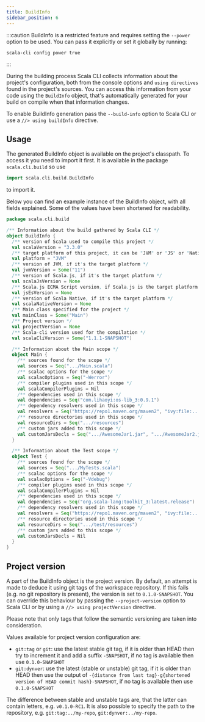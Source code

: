 ```yaml
---
title: BuildInfo
sidebar_position: 6
---
```


:::caution
BuildInfo is a restricted feature and requires setting the `--power` option to be used.
You can pass it explicitly or set it globally by running:

    scala-cli config power true
:::

During the building process Scala CLI collects information about the project's configuration,
both from the console options and `using directives` found in the project's sources.
You can access this information from your code using the `BuildInfo` object, that's automatically generated for your
build on compile when that information changes.

To enable BuildInfo generation pass the `--build-info` option to Scala CLI or use a
`//> using buildInfo` directive.

## Usage

The generated BuildInfo object is available on the project's classpath. To access it you need to import it first.
It is available in the package `scala.cli.build` so use
```scala
import scala.cli.build.BuildInfo
```
to import it.

Below you can find an example instance of the BuildInfo object, with all fields explained.
Some of the values have been shortened for readability.

```scala
package scala.cli.build

/** Information about the build gathered by Scala CLI */
object BuildInfo {
  /** version of Scala used to compile this project */
  val scalaVersion = "3.3.0"
  /** target platform of this project, it can be "JVM" or "JS" or "Native" */
  val platform = "JVM"
  /** version of JVM, if it's the target platform */
  val jvmVersion = Some("11")
  /** version of Scala.js, if it's the target platform */
  val scalaJsVersion = None
  /** Scala.js ECMA Script version, if Scala.js is the target platform */
  val jsEsVersion = None
  /** version of Scala Native, if it's the target platform */
  val scalaNativeVersion = None
  /** Main class specified for the project */
  val mainClass = Some("Main")
  /** Project version */
  val projectVersion = None
  /** Scala-cli version used for the compilation */
  val scalaCliVersion = Some("1.1.1-SNAPSHOT")

  /** Information about the Main scope */
  object Main {
    /** sources found for the scope */
    val sources = Seq(".../Main.scala")
    /** scalac options for the scope */
    val scalacOptions = Seq("-Werror")
    /** compiler plugins used in this scope */
    val scalaCompilerPlugins = Nil
    /** dependencies used in this scope */
    val dependencies = Seq("com.lihaoyi:os-lib_3:0.9.1")
    /** dependency resolvers used in this scope */
    val resolvers = Seq("https://repo1.maven.org/maven2", "ivy:file:...")
    /** resource directories used in this scope */
    val resourceDirs = Seq(".../resources")
    /** custom jars added to this scope */
    val customJarsDecls = Seq(".../AwesomeJar1.jar", ".../AwesomeJar2.jar")
  }

  /** Information about the Test scope */
  object Test {
    /** sources found for the scope */
    val sources = Seq(".../MyTests.scala")
    /** scalac options for the scope */
    val scalacOptions = Seq("-Vdebug")
    /** compiler plugins used in this scope */
    val scalaCompilerPlugins = Nil
    /** dependencies used in this scope */
    val dependencies = Seq("org.scala-lang:toolkit_3:latest.release")
    /** dependency resolvers used in this scope */
    val resolvers = Seq("https://repo1.maven.org/maven2", "ivy:file:...")
    /** resource directories used in this scope */
    val resourceDirs = Seq(".../test/resources")
    /** custom jars added to this scope */
    val customJarsDecls = Nil
  }
}
```

## Project version

A part of the BuildInfo object is the project version. By default, an attempt is made to deduce it using git tags
of the workspace repository. If this fails (e.g. no git repository is present), the version is set to `0.1.0-SNAPSHOT`.
You can override this behaviour by passing the `--project-version` option to Scala CLI or by using a
`//> using projectVersion` directive.

Please note that only tags that follow the semantic versioning are taken into consideration.

Values available for project version configuration are:
- `git:tag` or `git`: use the latest stable git tag, if it is older than HEAD then try to increment it
    and add a suffix `-SNAPSHOT`, if no tag is available then use `0.1.0-SNAPSHOT`
- `git:dynver`: use the latest (stable or unstable) git tag, if it is older than HEAD then use the output of
    `-{distance from last tag}-g{shortened version of HEAD commit hash}-SNAPSHOT`, if no tag is available then use `0.1.0-SNAPSHOT`

The difference between stable and unstable tags are, that the latter can contain letters, e.g. `v0.1.0-RC1`.
It is also possible to specify the path to the repository, e.g. `git:tag:../my-repo`, `git:dynver:../my-repo`.



